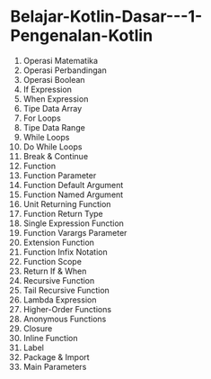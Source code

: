 # Belajar-Kotlin-Dasar---1-Pengenalan-Kotlin

1. Operasi Matematika
2. Operasi Perbandingan
3. Operasi Boolean
4. If Expression
5. When Expression
6. Tipe Data Array
7. For Loops
8. Tipe Data Range
9. While Loops
10. Do While Loops
11. Break & Continue
12. Function
13. Function Parameter
14. Function Default Argument
15. Function Named Argument
16. Unit Returning Function
17. Function Return Type
18. Single Expression Function
19. Function Varargs Parameter
20. Extension Function
21. Function Infix Notation
22. Function Scope
23. Return If & When
24. Recursive Function
25. Tail Recursive Function
26. Lambda Expression
27. Higher-Order Functions
28. Anonymous Functions
29. Closure
30. Inline Function
31. Label
32. Package & Import
33. Main Parameters

